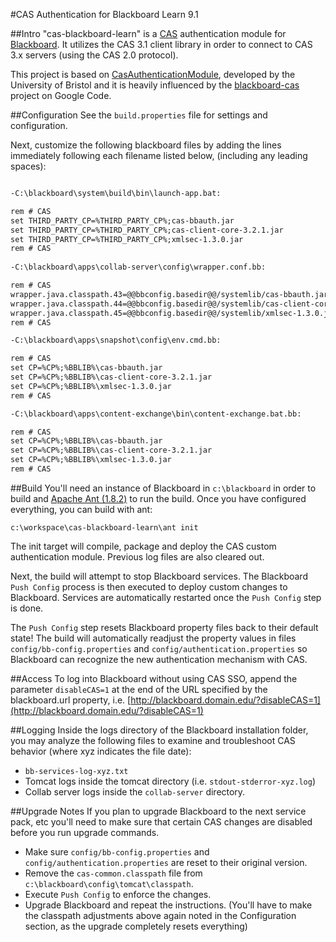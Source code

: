 #CAS Authentication for Blackboard Learn 9.1

##Intro
"cas-blackboard-learn" is a [CAS](http://www.ja-sig.org/products/cas/) authentication module for [Blackboard](http://www.blackboard.com/). It utilizes the CAS 3.1 client 
library in order to connect to CAS 3.x servers (using the CAS 2.0 protocol).

This project is based on [CasAuthenticationModule](http://www.bris.ac.uk/ips-projects/portal/pilot/software/blackboard_cas/), 
developed by the University of Bristol and it is heavily influenced by the [blackboard-cas](http://code.google.com/p/blackboard-cas/) project on Google Code. 


##Configuration
See the `build.properties` file for settings and configuration. 

Next, customize the following blackboard files by adding the lines immediately following each filename listed below, (including any leading spaces):

```xml

-C:\blackboard\system\build\bin\launch-app.bat:

rem # CAS
set THIRD_PARTY_CP=%THIRD_PARTY_CP%;cas-bbauth.jar
set THIRD_PARTY_CP=%THIRD_PARTY_CP%;cas-client-core-3.2.1.jar
set THIRD_PARTY_CP=%THIRD_PARTY_CP%;xmlsec-1.3.0.jar
rem # CAS
	
-C:\blackboard\apps\collab-server\config\wrapper.conf.bb:

rem # CAS
wrapper.java.classpath.43=@@bbconfig.basedir@@/systemlib/cas-bbauth.jar
wrapper.java.classpath.44=@@bbconfig.basedir@@/systemlib/cas-client-core-3.2.1.jar
wrapper.java.classpath.45=@@bbconfig.basedir@@/systemlib/xmlsec-1.3.0.jar
rem # CAS

-C:\blackboard\apps\snapshot\config\env.cmd.bb:

rem # CAS
set CP=%CP%;%BBLIB%\cas-bbauth.jar
set CP=%CP%;%BBLIB%\cas-client-core-3.2.1.jar
set CP=%CP%;%BBLIB%\xmlsec-1.3.0.jar
rem # CAS

-C:\blackboard\apps\content-exchange\bin\content-exchange.bat.bb:

rem # CAS
set CP=%CP%;%BBLIB%\cas-bbauth.jar
set CP=%CP%;%BBLIB%\cas-client-core-3.2.1.jar
set CP=%CP%;%BBLIB%\xmlsec-1.3.0.jar
rem # CAS
```

##Build
You'll need an instance of Blackboard in `c:\blackboard` in order to build and [Apache Ant (1.8.2)](http://ant.apache.org/)  to run the build. 
Once you have configured everything, you can build with ant:

`c:\workspace\cas-blackboard-learn\ant init`


The init target will compile, package and deploy the CAS custom authentication module. Previous log files are also cleared out. 

Next, the build will attempt to stop Blackboard services. The Blackboard `Push Config` process is then executed to deploy custom changes to Blackboard. 
Services are automatically restarted once the `Push Config` step is done.

The `Push Config` step resets Blackboard property files back to their default state! The build will automatically readjust the property values in files
`config/bb-config.properties` and `config/authentication.properties` so Blackboard can recognize the new authentication mechanism with CAS. 

##Access
To log into Blackboard without using CAS SSO, append the parameter `disableCAS=1` at the end of the URL specified by 
the blackboard.url property, i.e. [http://blackboard.domain.edu/?disableCAS=1](http://blackboard.domain.edu/?disableCAS=1) 


##Logging
Inside the logs directory of the Blackboard installation folder, you may analyze the following files to 
examine and troubleshoot CAS behavior (where xyz indicates the file date):

* `bb-services-log-xyz.txt`
* Tomcat logs inside the tomcat directory (i.e. `stdout-stderror-xyz.log`)
* Collab server logs inside the `collab-server` directory.

##Upgrade Notes
If you plan to upgrade Blackboard to the next service pack, etc you'll need to make sure that certain CAS changes are disabled
before you run upgrade commands.

* Make sure `config/bb-config.properties` and `config/authentication.properties` are reset to their original version.
* Remove the `cas-common.classpath` file from `c:\blackboard\config\tomcat\classpath`. 
* Execute `Push Config` to enforce the changes.
* Upgrade Blackboard and repeat the instructions. (You'll have to make the classpath adjustments above again noted in the Configuration section, as 
the upgrade completely resets everything)

